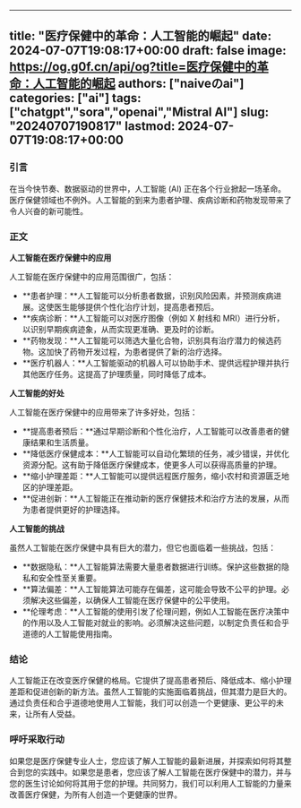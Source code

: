 
---
title: "医疗保健中的革命：人工智能的崛起"
date: 2024-07-07T19:08:17+00:00
draft: false
image: https://og.g0f.cn/api/og?title=医疗保健中的革命：人工智能的崛起
authors: ["naiveのai"]
categories: ["ai"]
tags: ["chatgpt","sora","openai","Mistral AI"]
slug: "20240707190817"
lastmod: 2024-07-07T19:08:17+00:00
---
### 引言

在当今快节奏、数据驱动的世界中，人工智能 (AI) 正在各个行业掀起一场革命。医疗保健领域也不例外。人工智能的到来为患者护理、疾病诊断和药物发现带来了令人兴奋的新可能性。

### 正文

**人工智能在医疗保健中的应用**

人工智能在医疗保健中的应用范围很广，包括：

- **患者护理：**人工智能可以分析患者数据，识别风险因素，并预测疾病进展。这使医生能够提供个性化治疗计划，提高患者预后。
- **疾病诊断：**人工智能可以对医疗图像（例如 X 射线和 MRI）进行分析，以识别早期疾病迹象，从而实现更准确、更及时的诊断。
- **药物发现：**人工智能可以筛选大量化合物，识别具有治疗潜力的候选药物。这加快了药物开发过程，为患者提供了新的治疗选择。
- **医疗机器人：**人工智能驱动的机器人可以协助手术、提供远程护理并执行其他医疗任务。这提高了护理质量，同时降低了成本。

**人工智能的好处**

人工智能在医疗保健中的应用带来了许多好处，包括：

- **提高患者预后：**通过早期诊断和个性化治疗，人工智能可以改善患者的健康结果和生活质量。
- **降低医疗保健成本：**人工智能可以自动化繁琐的任务，减少错误，并优化资源分配。这有助于降低医疗保健成本，使更多人可以获得高质量的护理。
- **缩小护理差距：**人工智能可以提供远程医疗服务，缩小农村和资源匮乏地区的护理差距。
- **促进创新：**人工智能正在推动新的医疗保健技术和治疗方法的发展，从而为患者提供更好的护理选择。

**人工智能的挑战**

虽然人工智能在医疗保健中具有巨大的潜力，但它也面临着一些挑战，包括：

- **数据隐私：**人工智能算法需要大量患者数据进行训练。保护这些数据的隐私和安全性至关重要。
- **算法偏差：**人工智能算法可能存在偏差，这可能会导致不公平的护理。必须解决这些偏差，以确保人工智能在医疗保健中的公平使用。
- **伦理考虑：**人工智能的使用引发了伦理问题，例如人工智能在医疗决策中的作用以及人工智能对就业的影响。必须解决这些问题，以制定负责任和合乎道德的人工智能使用指南。

### 结论

人工智能正在改变医疗保健的格局。它提供了提高患者预后、降低成本、缩小护理差距和促进创新的新方法。虽然人工智能的实施面临着挑战，但其潜力是巨大的。通过负责任和合乎道德地使用人工智能，我们可以创造一个更健康、更公平的未来，让所有人受益。

### 呼吁采取行动

如果您是医疗保健专业人士，您应该了解人工智能的最新进展，并探索如何将其整合到您的实践中。如果您是患者，您应该了解人工智能在医疗保健中的潜力，并与您的医生讨论如何将其用于您的护理。共同努力，我们可以利用人工智能的力量来改善医疗保健，为所有人创造一个更健康的世界。